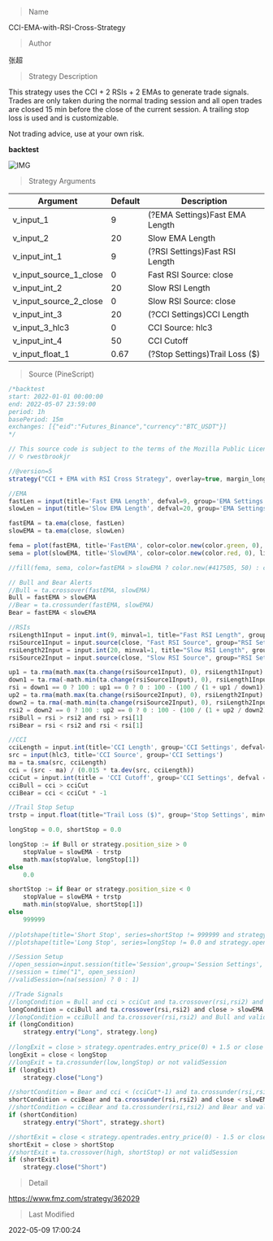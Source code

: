 
> Name

CCI-EMA-with-RSI-Cross-Strategy

> Author

张超

> Strategy Description

This strategy uses the CCI + 2 RSIs + 2 EMAs to generate trade signals. Trades are only taken during the normal trading session and all open trades are closed 15 min before the close of the current session. A trailing stop loss is used and is customizable.

Not trading advice, use at your own risk.

**backtest**

 ![IMG](https://www.fmz.com/upload/asset/180a6a543807ef47db2.jpg) 

> Strategy Arguments



|Argument|Default|Description|
|----|----|----|
|v_input_1|9|(?EMA Settings)Fast EMA Length|
|v_input_2|20|Slow EMA Length|
|v_input_int_1|9|(?RSI Settings)Fast RSI Length|
|v_input_source_1_close|0|Fast RSI Source: close|high|low|open|hl2|hlc3|hlcc4|ohlc4|
|v_input_int_2|20|Slow RSI Length|
|v_input_source_2_close|0|Slow RSI Source: close|high|low|open|hl2|hlc3|hlcc4|ohlc4|
|v_input_int_3|20|(?CCI Settings)CCI Length|
|v_input_3_hlc3|0|CCI Source: hlc3|high|low|open|hl2|close|hlcc4|ohlc4|
|v_input_int_4|50|CCI Cutoff|
|v_input_float_1|0.67|(?Stop Settings)Trail Loss ($)|


> Source (PineScript)

``` javascript
/*backtest
start: 2022-01-01 00:00:00
end: 2022-05-07 23:59:00
period: 1h
basePeriod: 15m
exchanges: [{"eid":"Futures_Binance","currency":"BTC_USDT"}]
*/

// This source code is subject to the terms of the Mozilla Public License 2.0 at https://mozilla.org/MPL/2.0/
// © rwestbrookjr

//@version=5
strategy("CCI + EMA with RSI Cross Strategy", overlay=true, margin_long=100, margin_short=100, process_orders_on_close=true)

//EMA
fastLen = input(title='Fast EMA Length', defval=9, group='EMA Settings')
slowLen = input(title='Slow EMA Length', defval=20, group='EMA Settings')

fastEMA = ta.ema(close, fastLen)
slowEMA = ta.ema(close, slowLen)

fema = plot(fastEMA, title='FastEMA', color=color.new(color.green, 0), linewidth=1, style=plot.style_line)
sema = plot(slowEMA, title='SlowEMA', color=color.new(color.red, 0), linewidth=1, style=plot.style_line)

//fill(fema, sema, color=fastEMA > slowEMA ? color.new(#417505, 50) : color.new(#890101, 50), title='Cloud')

// Bull and Bear Alerts
//Bull = ta.crossover(fastEMA, slowEMA)
Bull = fastEMA > slowEMA
//Bear = ta.crossunder(fastEMA, slowEMA)
Bear = fastEMA < slowEMA

//RSIs
rsiLength1Input = input.int(9, minval=1, title="Fast RSI Length", group="RSI Settings")
rsiSource1Input = input.source(close, "Fast RSI Source", group="RSI Settings")
rsiLength2Input = input.int(20, minval=1, title="Slow RSI Length", group="RSI Settings")
rsiSource2Input = input.source(close, "Slow RSI Source", group="RSI Settings")

up1 = ta.rma(math.max(ta.change(rsiSource1Input), 0), rsiLength1Input)
down1 = ta.rma(-math.min(ta.change(rsiSource1Input), 0), rsiLength1Input)
rsi = down1 == 0 ? 100 : up1 == 0 ? 0 : 100 - (100 / (1 + up1 / down1))
up2 = ta.rma(math.max(ta.change(rsiSource2Input), 0), rsiLength2Input)
down2 = ta.rma(-math.min(ta.change(rsiSource2Input), 0), rsiLength2Input)
rsi2 = down2 == 0 ? 100 : up2 == 0 ? 0 : 100 - (100 / (1 + up2 / down2))
rsiBull = rsi > rsi2 and rsi > rsi[1]
rsiBear = rsi < rsi2 and rsi < rsi[1]

//CCI
cciLength = input.int(title='CCI Length', group='CCI Settings', defval=20, minval=1)
src = input(hlc3, title='CCI Source', group='CCI Settings')
ma = ta.sma(src, cciLength)
cci = (src - ma) / (0.015 * ta.dev(src, cciLength))
cciCut = input.int(title = 'CCI Cutoff', group='CCI Settings', defval = 50)
cciBull = cci > cciCut
cciBear = cci < cciCut * -1

//Trail Stop Setup
trstp = input.float(title="Trail Loss ($)", group='Stop Settings', minval = 0.0, step = 0.01, defval = 0.67)

longStop = 0.0, shortStop = 0.0

longStop := if Bull or strategy.position_size > 0
    stopValue = slowEMA - trstp
    math.max(stopValue, longStop[1])
else
    0.0

shortStop := if Bear or strategy.position_size < 0
    stopValue = slowEMA + trstp
    math.min(stopValue, shortStop[1])
else
    999999
    
//plotshape(title='Short Stop', series=shortStop != 999999 and strategy.opentrades > 0 and strategy.position_size < 0 ? shortStop : na, style=shape.cross, color=color.yellow, location=location.absolute)
//plotshape(title='Long Stop', series=longStop != 0.0 and strategy.opentrades > 0 and strategy.position_size > 0 ? longStop : na,style=shape.cross, color=color.yellow, location=location.absolute)

//Session Setup
//open_session=input.session(title='Session',group='Session Settings', defval="0930-1545")
//session = time("1", open_session)
//validSession=(na(session) ? 0 : 1)

//Trade Signals
//longCondition = Bull and cci > cciCut and ta.crossover(rsi,rsi2) and validSession
longCondition = cciBull and ta.crossover(rsi,rsi2) and close > slowEMA
//longCondition = cciBull and ta.crossover(rsi,rsi2) and Bull and validSession
if (longCondition)
    strategy.entry("Long", strategy.long)
    
//longExit = close > strategy.opentrades.entry_price(0) + 1.5 or close < strategy.opentrades.entry_price(0) - 0.75
longExit = close < longStop
//longExit = ta.crossunder(low,longStop) or not validSession
if (longExit)
    strategy.close("Long")

//shortCondition = Bear and cci < (cciCut*-1) and ta.crossunder(rsi,rsi2) and validSession
shortCondition = cciBear and ta.crossunder(rsi,rsi2) and close < slowEMA
//shortCondition = cciBear and ta.crossunder(rsi,rsi2) and Bear and validSession
if (shortCondition)
    strategy.entry("Short", strategy.short)

//shortExit = close < strategy.opentrades.entry_price(0) - 1.5 or close > strategy.opentrades.entry_price(0) + 0.75
shortExit = close > shortStop
//shortExit = ta.crossover(high, shortStop) or not validSession
if (shortExit)
    strategy.close("Short")

```

> Detail

https://www.fmz.com/strategy/362029

> Last Modified

2022-05-09 17:00:24
